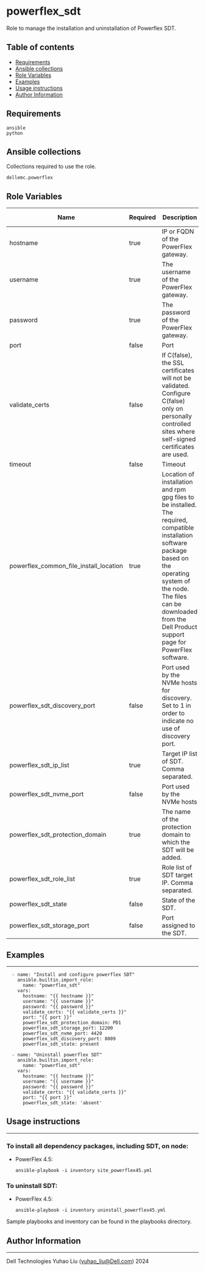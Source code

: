 # powerflex_sdt

Role to manage the installation and uninstallation of Powerflex SDT.

## Table of contents

* [Requirements](#requirements)
* [Ansible collections](#ansible-collections)
* [Role Variables](#role-variables)
* [Examples](#examples)
* [Usage instructions](#usage-instructions)
* [Author Information](#author-information)

## Requirements

```
ansible
python
```

## Ansible collections

Collections required to use the role.

```
dellemc.powerflex
```

## Role Variables

<table>
<thead>
  <tr>
    <th>Name</th>
    <th>Required</th>
    <th>Description</th>
    <th>Choices</th>
    <th>Type</th>
    <th>Default Value</th>
  </tr>
</thead>
<tbody>
  <tr>
    <td>hostname</td>
    <td>true</td>
    <td>IP or FQDN of the PowerFlex gateway.</td>
    <td></td>
    <td>str</td>
    <td>10.1.1.1</td>
  </tr>
  <tr>
    <td>username</td>
    <td>true</td>
    <td>The username of the PowerFlex gateway.</td>
    <td></td>
    <td>str</td>
    <td>admin</td>
  </tr>
  <tr>
    <td>password</td>
    <td>true</td>
    <td>The password of the PowerFlex gateway.</td>
    <td></td>
    <td>str</td>
    <td>password</td>
  </tr>
  <tr>
    <td>port</td>
    <td>false</td>
    <td>Port</td>
    <td></td>
    <td>int</td>
    <td>443</td>
  </tr>
  <tr>
    <td>validate_certs</td>
    <td>false</td>
    <td>If C(false), the SSL certificates will not be validated.<br>Configure C(false) only on personally controlled sites where self-signed certificates are used.</td>
    <td></td>
    <td>bool</td>
    <td>false</td>
  </tr>
  <tr>
    <td>timeout</td>
    <td>false</td>
    <td>Timeout</td>
    <td></td>
    <td>int</td>
    <td>120</td>
  </tr>
    <tr>
    <td>powerflex_common_file_install_location</td>
    <td>true</td>
    <td>Location of installation and rpm gpg files to be installed.
    <br>The required, compatible installation software package based on the operating system of the node.
    <br>The files can be downloaded from the Dell Product support page for PowerFlex software.</td>
    <td></td>
    <td>str</td>
    <td>/var/tmp</td>
  </tr>
    <tr>
    <td>powerflex_sdt_discovery_port</td>
    <td>false</td>
    <td>Port used by the NVMe hosts for discovery. Set to 1 in order to indicate no use of discovery port.</td>
    <td></td>
    <td>int</td>
    <td>8009</td>
  </tr>
  <tr>
    <td>powerflex_sdt_ip_list</td>
    <td>true</td>
    <td>Target IP list of SDT. Comma separated.</td>
    <td></td>
    <td>str</td>
    <td></td>
  </tr>
  <tr>
    <td>powerflex_sdt_nvme_port</td>
    <td>false</td>
    <td>Port used by the NVMe hosts</td>
    <td></td>
    <td>int</td>
    <td>4420</td>
  </tr>
  <tr>
    <td>powerflex_sdt_protection_domain</td>
    <td>true</td>
    <td>The name of the protection domain to which the SDT will be added.
    </td>
    <td></td>
    <td>str</td>
    <td></td>
  </tr>
  <tr>
    <td>powerflex_sdt_role_list</td>
    <td>true</td>
    <td>Role list of SDT target IP. Comma separated.</td>
    <td>storage_only, host_only, storage_and_host</td>
    <td>str</td>
    <td></td>
  </tr>
  <tr>
    <td>powerflex_sdt_state</td>
    <td>false</td>
    <td>State of the SDT.</td>
    <td>present, absent</td>
    <td>str</td>
    <td>present</td>
  </tr>
  <tr>
    <td>powerflex_sdt_storage_port</td>
    <td>false</td>
    <td>Port assigned to the SDT.</td>
    <td></td>
    <td>int</td>
    <td>12200</td>
  </tr>
</tbody>
</table>

## Examples
----
```
  - name: "Install and configure powerflex SDT"
    ansible.builtin.import_role:
      name: "powerflex_sdt"
    vars:
      hostname: "{{ hostname }}"
      username: "{{ username }}"
      password: "{{ password }}"
      validate_certs: "{{ validate_certs }}"
      port: "{{ port }}"
      powerflex_sdt_protection_domain: PD1
      powerflex_sdt_storage_port: 12200
      powerflex_sdt_nvme_port: 4420
      powerflex_sdt_discovery_port: 8009
      powerflex_sdt_state: present

  - name: "Uninstall powerflex SDT"
    ansible.builtin.import_role:
      name: "powerflex_sdt"
    vars:
      hostname: "{{ hostname }}"
      username: "{{ username }}"
      password: "{{ password }}"
      validate_certs: "{{ validate_certs }}"
      port: "{{ port }}"
      powerflex_sdt_state: 'absent'

```

## Usage instructions
----
### To install all dependency packages, including SDT, on node:
- PowerFlex 4.5:
  ```
  ansible-playbook -i inventory site_powerflex45.yml
  ```

### To uninstall SDT:
- PowerFlex 4.5:
  ```
  ansible-playbook -i inventory uninstall_powerflex45.yml
  ```

Sample playbooks and inventory can be found in the playbooks directory.

## Author Information
------------------

Dell Technologies
Yuhao Liu (yuhao_liu@Dell.com)  2024